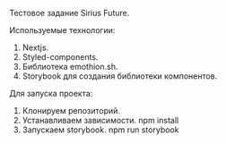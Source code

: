 Тестовое задание Sirius Future.

Используемые технологии:
1) Nextjs.
2) Styled-components.
3) Библиотека emothion.sh.
4) Storybook для создания библиотеки компонентов.

Для запуска проекта:
1) Клонируем репозиторий.
2) Устанавливаем зависимости.
npm install
3) Запускаем storybook.
npm run storybook
